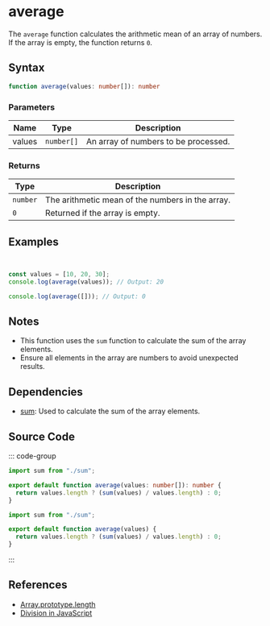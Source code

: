 # average

The `average` function calculates the arithmetic mean of an array of numbers. If the array is empty, the function returns `0`.

## Syntax

```typescript
function average(values: number[]): number
```

### Parameters

| Name   | Type      | Description                          |
|--------|-----------|--------------------------------------|
| values | `number[]`| An array of numbers to be processed. |

### Returns

| Type    | Description                                       |
|---------|---------------------------------------------------|
| `number`| The arithmetic mean of the numbers in the array. |
| `0`     | Returned if the array is empty.                  |

## Examples

```typescript


const values = [10, 20, 30];
console.log(average(values)); // Output: 20

console.log(average([])); // Output: 0
```

## Notes

- This function uses the `sum` function to calculate the sum of the array elements.
- Ensure all elements in the array are numbers to avoid unexpected results.

## Dependencies

- [sum](./sum.md): Used to calculate the sum of the array elements.

## Source Code

::: code-group
```typescript
import sum from "./sum";

export default function average(values: number[]): number {
  return values.length ? (sum(values) / values.length) : 0;
}
```

```javascript
import sum from "./sum";

export default function average(values) {
  return values.length ? (sum(values) / values.length) : 0;
}
```
::: 

## References

- [Array.prototype.length](https://developer.mozilla.org/en-US/docs/Web/JavaScript/Reference/Global_Objects/Array/length)  
- [Division in JavaScript](https://developer.mozilla.org/en-US/docs/Web/JavaScript/Reference/Operators/Division)